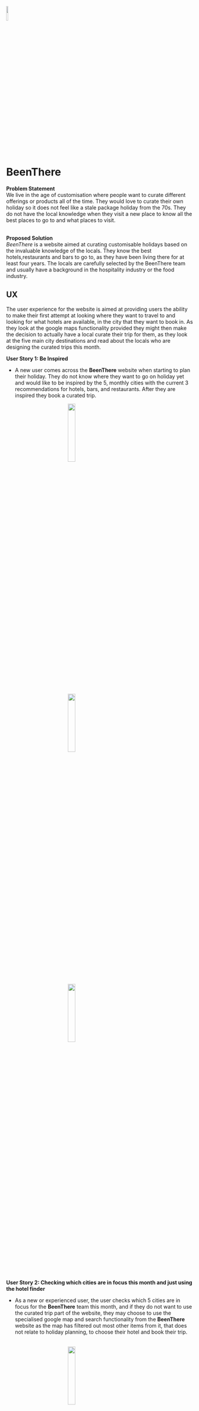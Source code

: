 <img src="assets/images/bean.png" style="margin: 0;height:10%;width:10%">

# BeenThere
<b>Problem Statement</b><br>
We live in the age of customisation where people want to curate different offerings or products all of the time. They would love to curate their own holiday
so it does not feel like a stale package holiday from the 70s. They do not have the local knowledge when they visit a new place to know all the best places to go to and 
what places to visit. 

<br>
<b>Proposed Solution</b><br>
<i>BeenThere</i> is a website aimed at curating customisable holidays based on the invaluable knowledge of the locals. They know the best
hotels,restaurants and bars to go to, as they have been living there for at least four years. The locals are carefully selected by the BeenThere team and usually have a background in the
hospitality industry or the food industry. 

## UX
The user experience for the website is aimed at providing users the ability to make their first attempt at looking where they want to travel to and looking for what hotels are available, in the city that they want to book in.
As they look at the google maps functionality provided they might then make the decision to actually have a local curate their trip for them, as they look at the five main city destinations and read about the locals who are designing the curated trips this month. 

<b>User Story 1: Be Inspired</b><br>
- A new user comes across the <b>BeenThere</b> website when starting to plan their holiday. They do not know where they want to go on holiday yet and would like to be inspired by the 5, monthly cities with the current 3 recommendations for hotels, bars, and restaurants. After they are inspired
they book a curated trip.


<img src="assets/images/md/index_phone.png" style="height:20%;width:20%;margin-left:33%;">
<img src="assets/images/md/berlin_phone.png" style="height:20%;width:20%;margin-left:33%;">
<img src="assets/images/md/city_page_phone.png" style="height:20%;width:20%;margin-left:33%;">



<b>User Story 2: Checking which cities are in focus this month and just using the hotel finder</b><br>
- As a new or experienced user, the user checks which 5 cities are in focus for the <b>BeenThere</b> team this month, and if they do not want to use the curated trip part of the website, they may choose to use the specialised google map and search functionality from the <b>BeenThere</b> website as
the map has filtered out most other items from it, that does not relate to holiday planning, to choose their hotel and book their trip.<br><br>

<img src="assets/images/md/searchbar_phone.png" style="height:20%;width:20%;margin-left:33%;">
<img src="assets/images/md/hotels_phone.png" style="height:20%;width:20%;margin-left:33%;">

<b>User Story 3: Booking flight post trip planning</b><br>
- After a user has booked their curated trip; They are brought to a 'thank you' page which sets expectations with them that they can expect their curated trip within 48 hours and that they can go ahead and book their flight. 
The booking of the flight is quickly started through the skyscanner widget on the <b>BeenThere</b> website as it is convenient for the user to get the flight booking out of the way.<br><br>

<img src="assets/images/md/request_phone.png" alt="skyscanner" style="height:20%;width:20%;margin-left:33%;">
<img src="assets/images/md/skyscanner_phone.png" alt="skyscanner" style="height:20%;width:20%;margin-left:33%;">

## Features
1) <b>Custom google maps for highlighted cities</b><br><br> 
Users are able to look for curated trips on a specific city page that include a specially filtered google map that only includes the items that you would need for planning a holiday. This map also includes 3 markers that include the suggestions from the local for the hotel, restaurant and bar that they have
chosen to highlight this month. The markers have even-listeners built in so that when the user clicks on the marker they can read a blurb about the location and also see what it looks like in the picture provided.

2) <b>Request to book form</b><br><br> 
After the user has succesfully chosen the city they want to travel to, they can press the 'book your trip' button which brings them to the 'request to book form'
which allows them to highlight all of their choices and requirements for their trip to the <b>BeenThere</b> team so that they have all of the information to plan the trip for the user. The user then presses the 'Submit Request for Ideal Holiday' button which has an
event-listener on it that then thanks them as it loads the next page.

3) <b>Hotel Search google map with search bar</b><br><br> 
Users are able to filter the country to the current countries which are in focus this month for the <b>BeenThere</b> team, this will centre the google map on the country in question. The user can then type in the city that they want to book in, this does not have to be part of the cities in focus and it will centre the map on the city they searched for and bring up all of the hotels in the centre of the city.
There is a semi-transparent list type table that they can see as well that lists all of the hotels so that they can quickly have a read through rather than looking at all of the hotels that are distributed on the map. The hotels are labelled with the letters of the alphabet so that the user
can remember which hotel they have already reviewed and can match the letters to the hotel that they can see in the transparent list. If the user clicks on the individual markers for the hotels it will bring up information about the hotel so that the user can book the hotel and also visit the hotel's own website. If they choose not to look at the list and just click on the hotels on the actual map I have built in an event-listener that allows them to hide this semi-tranparent list by pressing the 'hide the search table' button below. 

4) <b>SkyScanner flight booking widget</b><br><br> 
After the user requests to book their trip they are brought to a 'post booking' that educates the user that it will take around 48 hours for them to receive their curated trip, underneath that education the user is 'called to action' to book their flight using the
skyscanner widget that is built into that page. It allows the user to choose if they want to book a return, one-way or multi-city ticket, where the flight is going to and coming from, it allows the user to choose the day they want to depart and the day they want to return,
how many adults and children are going and then what class of flight ticket they want to book. They then press the 'search flights' button which brings them to the skyscanner page with the live flight information. The link has a unique referal code built into it though that we will get referral comission on.


## Future Feature Ideas
1) Developing a google sheet that is populated by the form so that the BeenThere-Locals can take their booking-leads directly from the google sheet and it would help with tracking of a kind of start of a CRM system.
2) To add more markers every month to the city maps that give the potential bookers even more of a choice when it comes to getting insights into the city that is in focus that month.
3) Adding more cities and more locals every month.
4) Add a chat functionality so that users can ask questions to the BeenThere team more easily.
5) Add possible restaurant and bar search to the already present hotel search.
6) Figure out, instead of having the skyscanner app, that people could see a live feed of the flight prices at the time to that destination.


## Technologies Used

- [Bootstrap](https://getbootstrap.com/)
    - The project uses **Bootstrap** to speed up the HTML and CSS work.

- [Google Fonts](https://fonts.google.com/)
        - I used archivo as this website is a little bit like an archive of recommended content and ideas. It looks very strong and clean as well as a font.

- [CSS](https://cssreference.io/)

- [Font Awesome](https://fontawesome.com/) 
        - 'fa fa-graduation-cap' - 'fa fa-facebook' - 'fa fa-twitter' - 'fa fa-instagram'

- [Google Maps API](https://developers.google.com/maps/documentation/javascript/tutorial)
        - I used the google maps api to make the custom google maps to filter out all of the noise of the google maps and to leave just the points of interest for holiday planning.
        - The custom markers and pop-up window for the recommended hotel, restaurant and bar were made using google maps api.

- [Google Places API](https://developers.google.com/places/web-service/intro)
        - I used the google places api to create a map and search bar that specifically lets you filter a country, type in a city, and the map then displays all of the hotels in that city.
        - The map also shows a transparent list with the hotel labels so that a user can see quickly where a hotel is located. I built a button that can make this list invisible if the user wishes to concentrate just on the map.
        - The markers of the hotels on the map lets you also click on them and display more information such as name of hotel, website url, and phone number.


## Testing
<b>Testing Summary</b><br>


1. a) <b>User Story 1:</b> Be Inspired and book a curated trip.
    1. Try to read all of the text on the index page and make sure that the text looks strong. - Success
    2. The image loads. - Success
    3. Try the 'Curated Trip' button and see if it displays 'choose' and 'city buttons' section. - Success
    4. Try the 'Search for Hotels' button and see if it displays the map and the search bar. - Success
    5. Try entering a city into the search bar and see if the map responds. - Success
    6. Check if the semi-transparent hotel list is there. - Success
    7. Try the 'Hide Search Table' button and see if the hotel list becomes invisible.  - Success
    8. Try moving the map around with hand cursor. - Success
        - Found Social Media buttons floating in the map. I don't want the user going to social media when they are searching for hotels so I just added an event listener to make the social media buttons disappear when the hotels button is pressed.      
    9. 'Curated Trip' button is present and works. - Success
    10. 'Nice' button is present and works. - Success
    11. 'Ibiza' button is present and works. - Success
    12. 'Berlin' button is present and works. - Success
    13. 'Paris' button is present and works. - Success
    14. 'London' button is present and works. - Success 
    15. All five city pictures are present and smoothly transitioning in carousel. - Success 
    16. The social media, font awesome items are present and the hyperlinks are working. - Success
    17. All five city pictures are present and smoothly transitioning in carousel. - Success 
    18. Check the index.html page in responsinator(https://www.responsinator.com/?url=https%3A%2F%2Fsammckenna1986.github.io%2FBeenThere-GoogleMapsApi%2F)
        - Success

1. b) <b>User Story 1:</b> Nice - city page.
    1. Try to read all of the text on the page and make sure that the text looks strong. - Success
    2. The image of Nice and of Adeline load. - Success
    3. Customised map loads. - Success
    4. All three markers load on the map and the map is centred on the markers. - Success
    5. All three event listeners for clicking on the markers are working. - Success
    6. All three markers have working pop-up windows that include the customised text and images. - Success
    7. The 'Book Your Trip' button is present and it is working correctly. - Success
    8. The city buttons underneath the logo are all present and are working correctly. - Success
    9. The hyperlink within the logo is correctly working and brings people back to the index.html page. - Success
    10. The social media, font awesome items are present and the hyperlinks are working. - Success
    12. Check the page in responsinator(https://www.responsinator.com/?url=https%3A%2F%2Fsammckenna1986.github.io%2FBeenThere-GoogleMapsApi%2Fnice.html) - Success

1. c) <b>User Story 1:</b> Ibiza - city page.
    1. Try to read all of the text on the page and make sure that the text looks strong. - Success
    2. The image of Ibiza and of Irene load. - Success
    3. Customised map loads. - Success
    4. All three markers load on the map and the map is centred on the markers. - Success
    5. All three event listeners for clicking on the markers are working. - Success
    6. All three markers have working pop-up windows that include the customised text and images. - Success
    7. The 'Book Your Trip' button is present and it is working correctly. - Success
    8. The city buttons underneath the logo are all present and are working correctly. - Success
    9. The hyperlink within the logo is correctly working and brings people back to the index.html page. - Success
    10. The social media, font awesome items are present and the hyperlinks are working. - Success
    12. Check the page in [responsinator](https://www.responsinator.com/?url=https%3A%2F%2Fsammckenna1986.github.io%2FBeenThere-GoogleMapsApi%2Fibiza.html) - Success

1. d) <b>User Story 1:</b> Berlin - city page.
    1. Try to read all of the text on the page and make sure that the text looks strong. - Success
    2. The image of Berlin and of Sandra load. - Success
    3. Customised map loads. - Success
    4. All three markers load on the map and the map is centred on the markers. - Success
    5. All three event listeners for clicking on the markers are working. - Success
    6. All three markers have working pop-up windows that include the customised text and images. - Success
    7. The 'Book Your Trip' button is present and it is working correctly. - Success
    8. The city buttons underneath the logo are all present and are working correctly. - Success
    9. The hyperlink within the logo is correctly working and brings people back to the index.html page. - Success
    10. The social media, font awesome items are present and the hyperlinks are working. - Success
    11. Check the page in [responsinator](https://www.responsinator.com/?url=https%3A%2F%2Fsammckenna1986.github.io%2FBeenThere-GoogleMapsApi%2Fberlin.html) - Success

1. e) <b>User Story 1:</b> London - city page.
    1. Try to read all of the text on the page and make sure that the text looks strong. - Success
    2. The image of London and of Mildred load. - Success
    3. Customised map loads. - Success
    4. All three markers load on the map and the map is centred on the markers. - Success
    5. All three event listeners for clicking on the markers are working. - Success
    6. All three markers have working pop-up windows that include the customised text and images. - Success
    7. The 'Book Your Trip' button is present and it is working correctly. - Success
    8. The city buttons underneath the logo are all present and are working correctly. - Success
    9. The hyperlink within the logo is correctly working and brings people back to the index.html page. - Success
    10. The social media, font awesome items are present and the hyperlinks are working. - Success
    11. Check the page in [responsinator](https://www.responsinator.com/?url=https%3A%2F%2Fsammckenna1986.github.io%2FBeenThere-GoogleMapsApi%2Flondon.html) - Success

1. e) <b>User Story 1:</b> Paris - city page.
    1. Try to read all of the text on the page and make sure that the text looks strong. - Success
    2. The image of Paris and of Amelie load. - Success
    3. Customised map loads. - Success
    4. All three markers load on the map and the map is centred on the markers. - Success
    5. All three event listeners for clicking on the markers are working. - Success
    6. All three markers have working pop-up windows that include the customised text and images. - Success
    7. The 'Book Your Trip' button is present and it is working correctly. - Success
    8. The city buttons underneath the logo are all present and are working correctly. - Success
    9. The hyperlink within the logo is correctly working and brings people back to the index.html page. - Success
    10. The social media, font awesome items are present and the hyperlinks are working. - Success
    11. Check the page in [responsinator](https://www.responsinator.com/?url=https%3A%2F%2Fsammckenna1986.github.io%2FBeenThere-GoogleMapsApi%2Fparis.html) - Success

1. f) <b>User Story 1:</b> booking.html page.
    1. Try to read all of the text on the page and make sure that the text looks strong. - Success
    2. The large success image loads. - Success
    3. All form elements loaded correctly including placeholders. - Success
    4. The 'which city?' dropdown menu works. - Success
    5. The 'submit request for ideal holiday' button is present and working. - Success
    5. The event listener changes the 'submit request for ideal holiday' button content to 'thank you' on click. - Success
    9. The hyperlink within the logo is correctly working and brings people back to the index.html page. - Success
    10. The social media, font awesome items are present and the hyperlinks are working. - Success
    11. Check the page in [responsinator](https://www.responsinator.com/?url=https%3A%2F%2Fsammckenna1986.github.io%2FBeenThere-GoogleMapsApi%2Fbook.html)
 - Success
    
2. <b>User Story 2:</b> User Story 2: Checking which cities are in focus this month and just using the hotel finder.
    1. Try the 'Search for Hotels' button and see if it displays the map and the search bar. - Success
    2. Try entering a city into the search bar and see if the map responds. - Success
    3. Check if the buttons for showing and hiding the hotel list are present and are working. - Success
    4. Try the 'Hide Search Table' button and see if the hotel list becomes invisible.  - Success
    5. Try moving the map around with hand cursor. - Success
        - Found Social Media buttons floating in the map. I don't want the user going to social media when they are searching for hotels so I just added an event listener to make the social media buttons disappear when the hotels button is pressed. 
    6. 'Book Your Trip' button is present and works. - Success 
    7. The hyperlink within the logo is correctly working and brings people back to the index.html page. - Success
    8. Responsinator test carried out at the same time when I tested index.html in user story 1. - Success


3. <b>User Story 3:</b> Booking flight post trip planning. (location: post_booking.html)
    1. Check all the written content for accuracy. - Success
    2. Try 'return', 'one way' and 'multi-city' radio buttons. - Success
    3. Try 'from', 'to' and 'depart' and 'return' fields.  - Success
    4. Check 'cabin class' drop down menu. - Success
    5. Test 'adults' and 'children' plus and minus buttons.- Success
    6. Try the 'search flights' button. - Success 
    7. Check the page in [responsinator](https://www.responsinator.com/?url=https%3A%2F%2Fsammckenna1986.github.io%2FBeenThere-GoogleMapsApi%2Fpost_booking.html)
 - Success

## Deployment
- I deployed the website on [github pages](https://sammckenna1986.github.io/BeenThere-GoogleMapsApi/index.html)
    1. Made sure that my github repository was up to date by 'git push' command in terminal.
    2. Went to settings of that particular gihub repository.
    3. Navigated to the github pages part of the settings and published the master branch.
    4. Refreshed the page and then tried the blue hyperlink where the website was published at to make sure that it works.
    5. Then I tested the deployment in responsinator to make sure that it looks good on all devices and that it is truly, phone-first, responsive.
    
## Credits
- Thank you to Antonio Rodriguez, my mentor, who's three meetings on this project were excellent and helped me understand a few concepts that I was missing.
- Thank you to Claire Lally for clarifying a few concepts on the phone and for providing some extra motivation.
- Thank you to all the teachers on the course; The videos and excercises were excellent.

### Content and Media
- The blurbs for the cutomised google maps markers I got from the places' own websites.
- The social media icons were from fontawesome.
- All the pictures were copyright free and were downloaded from https://pixabay.com/.


### Acknowledgements

I received a lot of inspiration and instruction from the following links:
- https://developers.google.com/maps/documentation/javascript/cloud-based-map-styling
- https://stackoverflow.com/questions/40064293/add-second-marker-on-google-maps-javascript-code
- https://www.exberliner.com/whats-on/food-drink/nanum/
- https://www.standard.co.uk/go/london/restaurants/jimi-famurewa-restaurant-review-la-chingada-surrey-quays-a4366261.html
- https://www.france-voyage.com/restaurants-guide/restaurant-nice-120949.htm
- https://bigseventravel.com/2019/10/best-bars-in-nice/
- https://www.girafeparis.com/en
- https://www.booking.com/hotel/fr/la-nouvelle-republique.html?aid=356980&label=gog235jc-1DCAMoTTjjAkgzWANoaYgBAZgBMbgBB8gBDNgBA-gBAfgBAogCAagCA7gC0aO-9wXAAgHSAiRlYWMzMTQ1Zi05MTkyLTQ3NWYtOGM1NS0yYmQ4YjVhMDJhZjjYAgTgAgE&sid=c0209fec1728bf25488978eb82c8b64b&lp_sr_snippet=1
- https://www.tripadvisor.ie/Restaurant_Review-g652116-d10446195-Reviews-Es_Tragon-Sant_Antoni_de_Portmany_Ibiza_Balearic_Islands.html
- https://www.tripadvisor.ie/Attraction_Review-g642208-d4355606-Reviews-Liquido_Cocktail_Bar-Santa_Eulalia_del_Rio_Ibiza_Balearic_Islands.html
- https://www.inspirock.com/spain/santa-eulalia-del-rio/liquido-cocktail-bar-a3165514397
- https://www.tripadvisor.ie/ShowUserReviews-g642208-d4355606-r487945949-Liquido_Cocktail_Bar-Santa_Eulalia_del_Rio_Ibiza_Balearic_Islands.html
- https://www.hrhibiza.com/amenities.htm
- https://www.w3schools.com/jsref/met_element_addeventlistener.asp
- https://www.partners.skyscanner.net/affiliates/widgets-quick-start
- https://blog.hubspot.com/marketing/html-form-email
- https://www.youtube.com/watch?v=GMXFMVg5E4U
- https://developers.google.com/maps/documentation/javascript/examples/places-searchbox#maps_places_searchbox-javascript
- https://www.geeksforgeeks.org/hide-or-show-elements-in-html-using-display-property/#:~:text=Style%20display%20property%20is%20used,getElementById(%22element%22).
- https://developers.google.com/places/
- https://getbootstrap.com/docs/4.5/getting-started/introduction/